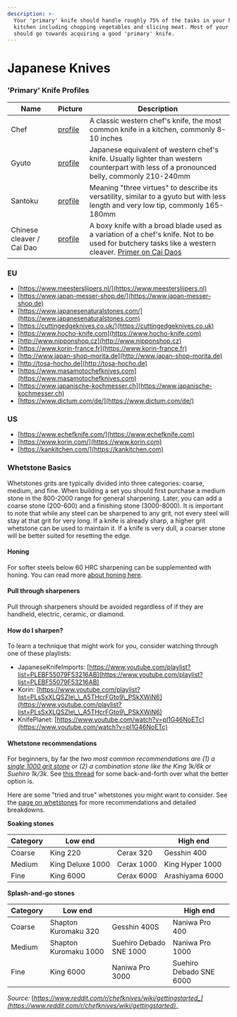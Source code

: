 ```yaml
---
description: >-
  Your 'primary' knife should handle roughly 75% of the tasks in your home
  kitchen including chopping vegetables and slicing meat. Most of your budget
  should go towards acquiring a good 'primary' knife.
---
```


# Japanese Knives

### 'Primary' Knife Profiles

| **Name**                  | **Picture**                                | **Description**                                                                                                                                                                                                                                                                |
| ------------------------- | ------------------------------------------ | ------------------------------------------------------------------------------------------------------------------------------------------------------------------------------------------------------------------------------------------------------------------------------ |
| Chef                      | [profile](https://i.imgur.com/Ez75e6M.png) | A classic western chef's knife, the most common knife in a kitchen, commonly 8-10 inches                                                                                                                                                                                       |
| Gyuto                     | [profile](https://i.imgur.com/tXlw1Tg)     | Japanese equivalent of western chef's knife. Usually lighter than western counterpart with less of a pronounced belly, commonly 210-240mm                                                                                                                                      |
| Santoku                   | [profile](https://i.imgur.com/dmKFXSP)     | Meaning "three virtues" to describe its versatility, similar to a gyuto but with less length and very low tip, commonly 165-180mm                                                                                                                                              |
| Chinese cleaver / Cai Dao | [profile](https://i.imgur.com/I4CcuQQ.png) | A boxy knife with a broad blade used as a variation of a chef's knife. Not to be used for butchery tasks like a western cleaver. [Primer on Cai Daos](https://www.reddit.com/r/chefknives/comments/pamafm/a\_short\_primer\_on\_%E8%8F%9C%E5%88%80\_chinese\_kitchen\_knives/) |

### EU

* [https://www.meesterslijpers.nl/](https://www.meesterslijpers.nl)
* [https://www.japan-messer-shop.de/](https://www.japan-messer-shop.de)
* [https://www.japanesenaturalstones.com/](https://www.japanesenaturalstones.com)
* [https://cuttingedgeknives.co.uk/](https://cuttingedgeknives.co.uk)
* [https://www.hocho-knife.com](https://www.hocho-knife.com)
* [http://www.nipponshop.cz](http://www.nipponshop.cz)
* [https://www.korin-france.fr](https://www.korin-france.fr)
* [http://www.japan-shop-morita.de](http://www.japan-shop-morita.de)
* [http://tosa-hocho.de](http://tosa-hocho.de)
* [https://www.masamotochefknives.com](https://www.masamotochefknives.com)
* [https://www.japanische-kochmesser.ch](https://www.japanische-kochmesser.ch)
* [https://www.dictum.com/de/](https://www.dictum.com/de/)

### US

* [https://www.echefknife.com/](https://www.echefknife.com)
* [https://www.korin.com/](https://www.korin.com)
* [https://kankitchen.com/](https://kankitchen.com)

### Whetstone Basics

Whetstones grits are typically divided into three categories: coarse, medium, and fine. When building a set you should first purchase a medium stone in the 800-2000 range for general sharpening. Later, you can add a coarse stone (200-600) and a finishing stone (3000-8000). It is important to note that while any steel can be sharpened to any grit, not every steel will stay at that grit for very long. If a knife is already sharp, a higher grit whetstone can be used to maintain it. If a knife is very dull, a coarser stone will be better suited for resetting the edge.

#### Honing

For softer steels below 60 HRC sharpening can be supplemented with honing. You can read more [about honing here](https://www.reddit.com/r/chefknives/wiki/honing).

#### Pull through sharpeners

Pull through sharpeners should be avoided regardless of if they are handheld, electric, ceramic, or diamond.

#### How do I sharpen? <a href="#wiki_how_do_i_sharpen.3f" id="wiki_how_do_i_sharpen.3f"></a>

To learn a technique that might work for you, consider watching through one of these playlists:

* JapaneseKnifeImports: [https://www.youtube.com/playlist?list=PLEBF55079F53216AB](https://www.youtube.com/playlist?list=PLEBF55079F53216AB)
* Korin: [https://www.youtube.com/playlist?list=PLsSxXLQSZIe\_\_A5THcrFGto9\_PSkXWiN6](https://www.youtube.com/playlist?list=PLsSxXLQSZIe\_\_A5THcrFGto9\_PSkXWiN6)
* KnifePlanet: [https://www.youtube.com/watch?v=pl1G46NoETc](https://www.youtube.com/watch?v=pl1G46NoETc)

#### Whetstone recommendations <a href="#wiki_whetstone_recommendations" id="wiki_whetstone_recommendations"></a>

For beginners, by far the _two most common recommendations are (1) a_ [_single 1000 grit stone_](https://www.reddit.com/r/chefknives/comments/icuif5/the\_comprehensive\_beginners\_stone\_buying\_guide/) _or (2) a combination stone like the King 1k/6k or Suehiro 1k/3k_. See [this thread](https://www.reddit.com/r/chefknives/comments/ej66dq/i\_bought\_a\_knife\_now\_what/fcvvu5p?context=3) for some back-and-forth over what the better option is.

Here are some "tried and true" whetstones you might want to consider. See the [page on whetstones](https://www.reddit.com/r/chefknives/wiki/whetstones) for more recommendations and detailed breakdowns.

**Soaking stones**

| Category | Low end          |            | High end        |
| -------- | ---------------- | ---------- | --------------- |
| Coarse   | King 220         | Cerax 320  | Gesshin 400     |
| Medium   | King Deluxe 1000 | Cerax 1000 | King Hyper 1000 |
| Fine     | King 6000        | Cerax 6000 | Arashiyama 6000 |

**Splash-and-go stones**

| Category | Low end               |                         | High end                |
| -------- | --------------------- | ----------------------- | ----------------------- |
| Coarse   | Shapton Kuromaku 320  | Gesshin 400S            | Naniwa Pro 400          |
| Medium   | Shapton Kuromaku 1000 | Suehiro Debado SNE 1000 | Naniwa Pro 1000         |
| Fine     | King 6000             | Naniwa Pro 3000         | Suehiro Debado SNE 6000 |

_Source:_ [_https://www.reddit.com/r/chefknives/wiki/gettingstarted_](https://www.reddit.com/r/chefknives/wiki/gettingstarted)__
